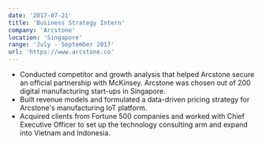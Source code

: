 ```yaml
---
date: '2017-07-21'
title: 'Business Strategy Intern'
company: 'Arcstone'
location: 'Singapore'
range: 'July - September 2017'
url: 'https://www.arcstone.co'
---
```


- Conducted competitor and growth analysis that helped Arcstone secure an official partnership with McKinsey. Arcstone was chosen out of 200 digital manufacturing start-ups in Singapore.
- Built revenue models and formulated a data-driven pricing strategy for Arcstone's manufacturing IoT platform.
- Acquired clients from Fortune 500 companies and worked with Chief Executive Officer to set up the technology consulting arm and expand into Vietnam and Indonesia.
